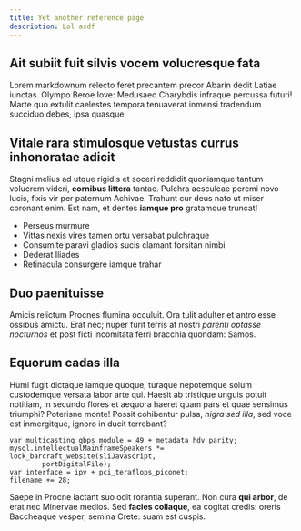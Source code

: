 ```yaml
---
title: Yet another reference page
description: Lol asdf
---
```


## Ait subiit fuit silvis vocem volucresque fata

Lorem markdownum relecto feret precantem precor Abarin dedit Latiae iunctas.
Olympo Beroe Iove: Medusaeo Charybdis infraque percussa futuri! Marte quo
extulit caelestes tempora tenuaverat inmensi tradendum succiduo debes, ipsa
quasque.

## Vitale rara stimulosque vetustas currus inhonoratae adicit

Stagni melius ad utque rigidis et soceri reddidit quoniamque tantum volucrem
videri, **cornibus littera** tantae. Pulchra aesculeae peremi novo lucis, fixis
vir per paternum Achivae. Trahunt cur deus nato ut miser coronant enim. Est nam,
et dentes **iamque pro** gratamque truncat!

- Perseus murmure
- Vittas nexis vires tamen ortu versabat pulchraque
- Consumite paravi gladios sucis clamant forsitan nimbi
- Dederat Iliades
- Retinacula consurgere iamque trahar

## Duo paenituisse

Amicis relictum Procnes flumina occuluit. Ora tulit adulter et antro esse
ossibus amictu. Erat nec; nuper furit terris at nostri _parenti optasse
nocturnos_ et post ficti incomitata ferri bracchia quondam: Samos.

## Equorum cadas illa

Humi fugit dictaque iamque quoque, turaque nepotemque solum custodemque versata
labor arte qui. Haesit ab tristique unguis potuit notitiam, in secundo flores et
aequora haeret quam pars et quae sensimus triumphi? Poterisne monte! Possit
cohibentur pulsa, _nigra sed illa_, sed voce est inmergitque, ignoro in ducit
terrebant?

```
var multicasting_gbps_module = 49 + metadata_hdv_parity;
mysql.intellectualMainframeSpeakers *= lock_barcraft_website(sliJavascript,
        portDigitalFile);
var interface = ipv + pci_teraflops_piconet;
filename += 28;
```

Saepe in Procne iactant suo odit rorantia superant. Non cura **qui arbor**, de
erat nec Minervae medios. Sed **facies collaque**, ea cogitat credis: oreris
Baccheaque vesper, semina Crete: suam est cuspis.
